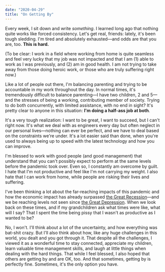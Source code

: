 ```yaml
---
date: "2020-04-29"
title: "On Getting By"
---
```


Every week, I sit down and write *something*. I learned long ago that nothing quite works like forced consistency. Let's get real, friends: lately, it's been tough sledding. I'm tired and absolutely exhausted—and odds are that you are, too. **This is hard.**

(To be clear: I work in a field where working from home is quite seamless and feel very lucky that my job was not impacted and that I am (1) able to work as I was previously, and (2) am in good health. I am not trying to take away from those doing heroic work, or those who are truly suffering right now.)

Like a lot of people out there, I'm balancing parenting and trying to be accountable in my work throughout the day. In normal times, it's tremendously difficult to balance parenting—I have two children, 2 and 5—and the stresses of being a working, contributing member of society. Trying to do both concurrently, with limited assistance, with no end in sight? It's pretty clear to anyone in this situation: **I'm doing a half-ass job at both**.

It's a very tough realization: I want to be great, I want to succeed, but I can't right now. It's what we deal with as engineers every day but often neglect in our personal lives—nothing can ever be perfect, and we have to deal based on the constraints we're under. It's a lot easier said than done, when you're used to always being up to speed with the latest technology and how you can improve.

I'm blessed to work with good people (and good management) that understand that you can't possibly expect to perform at the same levels before the pandemic took over. Even so, I constantly am overcome by guilt. I hate that I'm not productive and feel like I'm not carrying my weight. I also hate that I can work from home, while people are risking their lives and suffering.

I've been thinking a lot about the far-reaching impacts of this pandemic and how the economic impact has already surpassed [the Great Recession](https://en.wikipedia.org/wiki/Great_Recession)—and we be reaching levels not seen since [the Great Depression](https://en.wikipedia.org/wiki/Great_Depression). When we look back on these times, and if my grandchildren ask what times were like, what will I say? That I spent the time being pissy that I wasn't as productive as I wanted to be?

No, I won't. I'll think about a lot of the uncertainty, and how everything was bat-shit crazy. But I'll also think about how, like any huge challenges in this world, you dealt and you got through it. That despite all the challenges, I viewed it as a wonderful time to stay connected, appreciate my children, learn valuable time management skills, and laugh at little things when dealing with the hard things. That while I feel blessed, I also hoped that others are getting by and are OK, too. And that sometimes, getting by is perfectly fine. Sometimes, it's the only option you have.